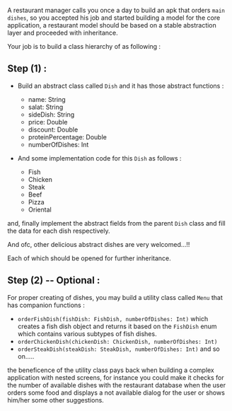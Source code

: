 A restaurant manager calls you once a day to build an apk that orders `main dishes`, so you accepted his job and started building a model for the core application,
a restaurant model should be based on a stable abstraction layer and proceeded with inheritance.

Your job is to build a class hierarchy of as following : 

## Step (1) :

- Build an abstract class called `Dish` and it has those abstract functions : 
  - name: String
  - salat: String
  - sideDish: String
  - price: Double
  - discount: Double
  - proteinPercentage: Double
  - numberOfDishes: Int
  
- And some implementation code for this `Dish` as follows : 
  - Fish
  - Chicken
  - Steak
  - Beef
  - Pizza
  - Oriental
  
and, finally implement the abstract fields from the parent `Dish` class and fill the data for each dish respectively.

And ofc, other delicious abstract dishes are very welcomed...!!

Each of which should be opened for further inheritance.

## Step (2) -- Optional :

For proper creating of dishes, you may build a utility class called `Menu` that has companion functions : 

- `orderFishDish(fishDish: FishDish, numberOfDishes: Int)` which creates a fish dish object and returns it based on the `FishDish` enum which contains various subtypes of fish dishes.
- `orderChickenDish(chickenDish: ChickenDish, numberOfDishes: Int)`
- `orderSteakDish(steakDish: SteakDish, numberOfDishes: Int)`
and so on.....

the beneficence of the utility class pays back when building a complex application with nested screens, for instance you could make it checks for the 
number of available dishes with the restaurant database when the user orders some food and displays a not available dialog for the user or shows him/her 
some other suggestions.
